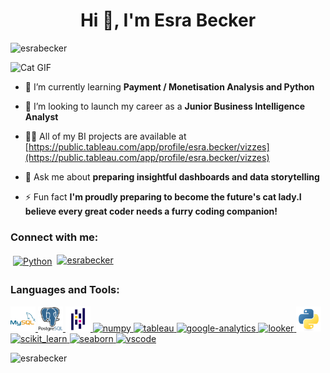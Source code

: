 <h1 align="center">Hi 👋, I'm Esra Becker</h1>
<p align="left"> <img src="https://komarev.com/ghpvc/?username=esrabecker&label=Profile%20views&color=0e75b6&style=flat" alt="esrabecker" /> </p>

![Cat GIF](https://media.giphy.com/media/aNqEFrYVnsS52/giphy.gif)

 
- 🌱 I’m currently learning **Payment / Monetisation Analysis and Python**

- 👯 I’m looking to launch my career as a **Junior Business Intelligence Analyst**

- 👨‍💻 All of my BI projects are available at [https://public.tableau.com/app/profile/esra.becker/vizzes](https://public.tableau.com/app/profile/esra.becker/vizzes)

- 💬 Ask me about **preparing insightful dashboards and data storytelling**

- ⚡ Fun fact **I'm proudly preparing to become the future's cat lady.I believe every great coder needs a furry coding companion!**


<h3 align="left">Connect with me:</h3>
<p align="left">

<a href="mailto:esraa.becker@gmail.com">  <img align="center" src="https://img.shields.io/badge/Gmail-D14836?style=for-the-badge&logo=gmail&logoColor=white" alt="Python" height="40" style="vertical-align:top; margin:4px"></a>
<a href="https://linkedin.com/in/esrabecker" target="blank"><img align="center" src="https://raw.githubusercontent.com/rahuldkjain/github-profile-readme-generator/master/src/images/icons/Social/linked-in-alt.svg" alt="esrabecker" height="30" width="40" /></a>

</p>


<h3 align="left">Languages and Tools:</h3>
<p align="left">
 
 
  <a href="https://www.mysql.com/" target="_blank" rel="noreferrer">
    <img src="https://raw.githubusercontent.com/devicons/devicon/master/icons/mysql/mysql-original-wordmark.svg" alt="mysql" width="40" height="40"/>
  </a>
   <a href="https://www.postgresql.org" target="_blank" rel="noreferrer">
    <img src="https://raw.githubusercontent.com/devicons/devicon/master/icons/postgresql/postgresql-original-wordmark.svg" alt="postgresql" width="40" height="40"/>
  </a>
  <a href="https://pandas.pydata.org/" target="_blank" rel="noreferrer">
    <img src="https://raw.githubusercontent.com/devicons/devicon/2ae2a900d2f041da66e950e4d48052658d850630/icons/pandas/pandas-original.svg" alt="pandas" width="40" height="40"/>
  </a>
  <a href="https://numpy.org/" target="_blank" rel="noreferrer">
    <img src="https://img.shields.io/badge/Numpy-777BB4?style=for-the-badge&logo=numpy&logoColor=white" alt="numpy" width="40" height="40"/>
  </a>
  <a href="https://www.tableau.com/" target="_blank" rel="noreferrer">
    <img src="https://img.shields.io/badge/Tableau-E97627?style=for-the-badge&logo=Tableau&logoColor=white" alt="tableau" width="60" height="40"/>
  </a>
  <a href="https://analytics.google.com/" target="_blank" rel="noreferrer">
    <img src="https://img.shields.io/badge/Google%20Analytics-E37400?style=for-the-badge&logo=google%20analytics&logoColor=white" alt="google-analytics" width="80" height="40"/>
  </a>
  <a href="https://looker.com/" target="_blank" rel="noreferrer">
    <img src="https://img.shields.io/badge/Looker%20Studio-3498DB?style=for-the-badge&logo=looker&logoColor=white" alt="looker" width="120" height="40"/>
  </a>
  <!-- Add more badges as needed -->
  <a href="https://www.python.org" target="_blank" rel="noreferrer">
    <img src="https://raw.githubusercontent.com/devicons/devicon/master/icons/python/python-original.svg" alt="python" width="40" height="40"/>
  </a>
  <a href="https://scikit-learn.org/" target="_blank" rel="noreferrer">
    <img src="https://upload.wikimedia.org/wikipedia/commons/0/05/Scikit_learn_logo_small.svg" alt="scikit_learn" width="40" height="40"/>
  </a>
  <a href="https://seaborn.pydata.org/" target="_blank" rel="noreferrer">
    <img src="https://seaborn.pydata.org/_images/logo-mark-lightbg.svg" alt="seaborn" width="40" height="40"/>
  </a>
 
  <a href="https://code.visualstudio.com/" target="_blank" rel="noreferrer">
    <img src="https://img.shields.io/badge/VSCode-0078D4?style=for-the-badge&logo=visual%20studio%20code&logoColor=white" alt="vscode" width="60" height="40"/>
  </a>
</p>




<p><img align="left" src="https://github-readme-stats.vercel.app/api/top-langs?username=esrabecker&show_icons=true&locale=en&layout=compact" alt="esrabecker" /></p>


